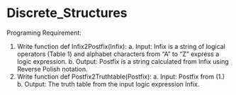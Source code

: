 # Discrete_Structures
Programing Requirement:
1. Write function def Infix2Postfix(Infix):
a. Input: Infix is a string of logical operators (Table 1) and alphabet characters
from “A” to “Z” express a logic expression.
b. Output: Postfix is a string calculated from Infix using Reverse Polish notation.
2. Write function def Postfix2Truthtable(Postfix):
a. Input: Postfix from (1.)
b. Output: The truth table from the input logic expression Infix.
